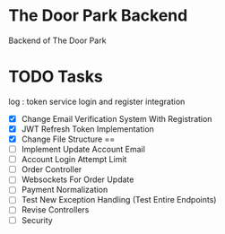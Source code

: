 # The Door Park Backend

Backend of The Door Park

# TODO Tasks

log : token service login and register integration

- [x] Change Email Verification System With Registration
- [x] JWT Refresh Token Implementation
- [x] Change File Structure ==
- [ ] Implement Update Account Email
- [ ] Account Login Attempt Limit
- [ ] Order Controller
- [ ] Websockets For Order Update
- [ ] Payment Normalization
- [ ] Test New Exception Handling (Test Entire Endpoints)
- [ ] Revise Controllers
- [ ] Security
